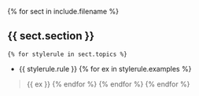 {% for sect in include.filename %}
## {{ sect.section }}
    {% for stylerule in sect.topics %}
* {{ stylerule.rule }}
        {% for ex in stylerule.examples %}
> {{ ex }}
        {% endfor %}
    {% endfor %}
{% endfor %}